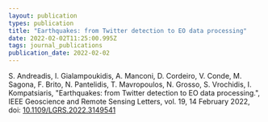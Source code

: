 ```yaml
---
layout: publication
types: publication
title: "Earthquakes: from Twitter detection to EO data processing"
date: 2022-02-02T11:25:00.995Z
tags: journal_publications
publication_date: 2022-02-02
---
```

<!--StartFragment-->

S. Andreadis, I. Gialampoukidis, A. Manconi, D. Cordeiro, V. Conde, M. Sagona, F. Brito, N. Pantelidis, T. Mavropoulos, N. Grosso, S. Vrochidis, I. Kompatsiaris, "Earthquakes: from Twitter detection to EO data processing.", IEEE Geoscience and Remote Sensing Letters, vol. 19, 14 February 2022, doi: [10.1109/LGRS.2022.3149541](https://ieeexplore.ieee.org/document/9713961)

<!--EndFragment-->